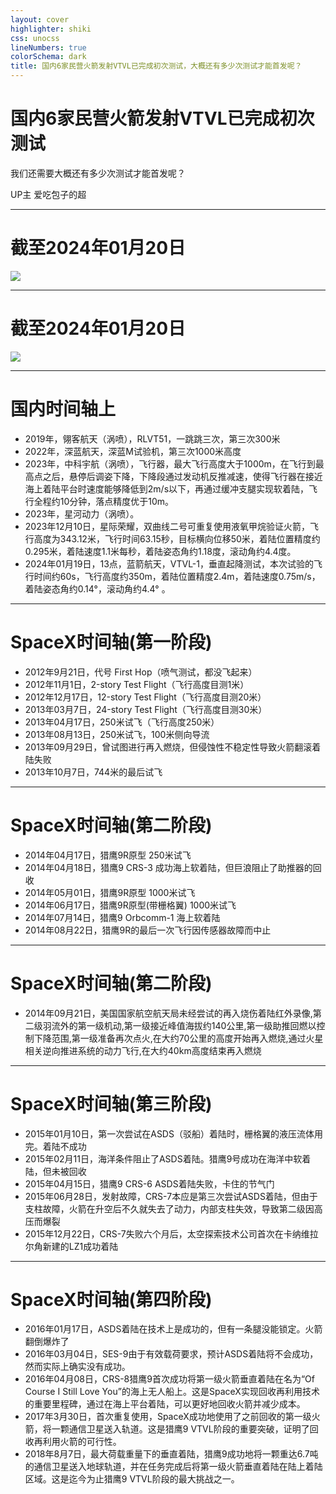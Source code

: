 ```yaml
---
layout: cover
highlighter: shiki
css: unocss
lineNumbers: true
colorSchema: dark
title: 国内6家民营火箭发射VTVL已完成初次测试，大概还有多少次测试才能首发呢？
---
```


# 国内6家民营火箭发射VTVL已完成初次测试

<p text-xl>
我们还需要大概还有多少次测试才能首发呢？
</p>

<div uppercase text-sm tracking-widest>
UP主 爱吃包子的超
</div>

---

# 截至2024年01月20日


<div class="flex gap-20px w-full h-full">
  <img class="w-full h-full" src="/0.PNG"/>
</div>

---

# 截至2024年01月20日


<div class="flex gap-20px w-full h-full">
  <img class="w-full h-full" src="/0.PNG"/>
</div>

---

# 国内时间轴上

- 2019年，翎客航天（涡喷），RLVT51，一跳跳三次，第三次300米
- 2022年，深蓝航天，深蓝M试验机，第三次1000米高度
- 2023年，中科宇航（涡喷），飞行器，最大飞行高度大于1000m，在飞行到最高点之后，悬停后调姿下降，下降段通过发动机反推减速，使得飞行器在接近海上着陆平台时速度能够降低到2m/s以下，再通过缓冲支腿实现软着陆，飞行全程约10分钟，落点精度优于10m。
- 2023年，星河动力（涡喷）。
- 2023年12月10日，星际荣耀，双曲线二号可重复使用液氧甲烷验证火箭，飞行高度为343.12米，飞行时间63.15秒，目标横向位移50米，着陆位置精度约0.295米，着陆速度1.1米每秒，着陆姿态角约1.18度，滚动角约4.4度。
- 2024年01月19日，13点，蓝箭航天，VTVL-1，垂直起降测试，本次试验的飞行时间约60s，飞行高度约350m，着陆位置精度2.4m，着陆速度0.75m/s，着陆姿态角约0.14°，滚动角约4.4° 。

---

# SpaceX时间轴(第一阶段)

- 2012年9月21日，代号 First Hop（喷气测试，都没飞起来）
- 2012年11月1日，2-story Test Flight（飞行高度目测1米）
- 2012年12月17日，12-story Test Flight（飞行高度目测20米）
- 2013年03月7日，24-story Test Flight（飞行高度目测30米）
- 2013年04月17日，250米试飞（飞行高度250米）
- 2013年08月13日，250米试飞，100米侧向导流
- 2013年09月29日，曾试图进行再入燃烧，但侵蚀性不稳定性导致火箭翻滚着陆失败
- 2013年10月7日，744米的最后试飞

---

# SpaceX时间轴(第二阶段)


- 2014年04月17日，猎鹰9R原型 250米试飞
- 2014年04月18日，猎鹰9 CRS-3 成功海上软着陆，但巨浪阻止了助推器的回收
- 2014年05月01日，猎鹰9R原型 1000米试飞
- 2014年06月17日，猎鹰9R原型(带栅格翼) 1000米试飞
- 2014年07月14日，猎鹰9 Orbcomm-1  海上软着陆
- 2014年08月22日，猎鹰9R的最后一次飞行因传感器故障而中止

---

# SpaceX时间轴(第二阶段)

- 2014年09月21日，美国国家航空航天局未经尝试的再入烧伤着陆红外录像,第二级羽流外的第一级机动,第一级接近峰值海拔约140公里,第一级助推回燃以控制下降范围,第一级准备再次点火,在大约70公里的高度开始再入燃烧,通过火星相关逆向推进系统的动力飞行,在大约40km高度结束再入燃烧

---

# SpaceX时间轴(第三阶段)
- 2015年01月10日，第一次尝试在ASDS（驳船）着陆时，栅格翼的液压流体用完。着陆不成功
- 2015年02月11日，海洋条件阻止了ASDS着陆。猎鹰9号成功在海洋中软着陆，但未被回收
- 2015年04月15日，猎鹰9 CRS-6 ASDS着陆失败，卡住的节气门
- 2015年06月28日，发射故障，CRS-7本应是第三次尝试ASDS着陆，但由于支柱故障，火箭在升空后不久就失去了动力，内部支柱失效，导致第二级因高压而爆裂
- 2015年12月22日，CRS-7失败六个月后，太空探索技术公司首次在卡纳维拉尔角新建的LZ1成功着陆

---

# SpaceX时间轴(第四阶段)

- 2016年01月17日，ASDS着陆在技术上是成功的，但有一条腿没能锁定。火箭翻倒爆炸了
- 2016年03月04日，SES-9由于有效载荷要求，预计ASDS着陆将不会成功，然而实际上确实没有成功。
- 2016年04月08日，CRS-8猎鹰9首次成功将第一级火箭垂直着陆在名为“Of Course I Still Love You”的海上无人船上。这是SpaceX实现回收再利用技术的重要里程碑，通过在海上平台着陆，可以更好地回收火箭并减少成本。
- 2017年3月30日，首次重复使用，SpaceX成功地使用了之前回收的第一级火箭，将一颗通信卫星送入轨道。这是猎鹰9 VTVL阶段的重要突破，证明了回收再利用火箭的可行性。
- 2018年8月7日，最大荷载重量下的垂直着陆，猎鹰9成功地将一颗重达6.7吨的通信卫星送入地球轨道，并在任务完成后将第一级火箭垂直着陆在陆上着陆区域。这是迄今为止猎鹰9 VTVL阶段的最大挑战之一。
